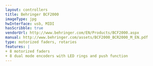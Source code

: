 ```yaml
---
layout: controllers
title: Behringer BCF2000
imageType: jpg
hwInterface: usb, MIDI
hasScribble: true
vendorUrl: http://www.behringer.com/EN/Products/BCF2000.aspx
manual: http://www.behringer.com/assets/BCF2000_BCR2000_M_EN.pdf
type: motorized faders, rotaries
features: |
+ 8 motorized faders
+ 8 dual mode encoders with LED rings and push function
---
```


